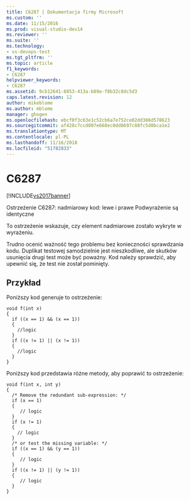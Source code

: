 ```yaml
---
title: C6287 | Dokumentacja firmy Microsoft
ms.custom: ''
ms.date: 11/15/2016
ms.prod: visual-studio-dev14
ms.reviewer: ''
ms.suite: ''
ms.technology:
- vs-devops-test
ms.tgt_pltfrm: ''
ms.topic: article
f1_keywords:
- C6287
helpviewer_keywords:
- C6287
ms.assetid: 9cb12641-8853-413a-b89e-f8b32c8dc5d3
caps.latest.revision: 12
author: mikeblome
ms.author: mblome
manager: ghogen
ms.openlocfilehash: ebcf0f3c63e1c52cb6a7e752ce02dd386d578623
ms.sourcegitcommit: af428c7ccd007e668ec0dd8697c88fc5d8bca1e2
ms.translationtype: MT
ms.contentlocale: pl-PL
ms.lasthandoff: 11/16/2018
ms.locfileid: "51782833"
---
```

# <a name="c6287"></a>C6287
[!INCLUDE[vs2017banner](../includes/vs2017banner.md)]

Ostrzeżenie C6287: nadmiarowy kod: lewe i prawe Podwyrażenie są identyczne  
  
 To ostrzeżenie wskazuje, czy element nadmiarowe zostało wykryte w wyrażeniu.  
  
 Trudno ocenić ważność tego problemu bez konieczności sprawdzania kodu. Duplikat testowej samodzielnie jest nieszkodliwe, ale skutków usunięcia drugi test może być poważny. Kod należy sprawdzić, aby upewnić się, że test nie został pominięty.  
  
## <a name="example"></a>Przykład  
 Poniższy kod generuje to ostrzeżenie:  
  
```  
void f(int x)  
{  
  if ((x == 1) && (x == 1))   
  {  
    //logic   
  }  
  if ((x != 1) || (x != 1))  
  {  
    //logic  
  }  
}  
```  
  
 Poniższy kod przedstawia różne metody, aby poprawić to ostrzeżenie:  
  
```  
void f(int x, int y)  
{  
  /* Remove the redundant sub-expression: */  
  if (x == 1)   
  {  
     // logic   
  }  
  if (x != 1)   
  {  
    // logic  
  }  
  /* or test the missing variable: */  
  if ((x == 1) && (y == 1))  
  {  
     // logic  
  }  
  if ((x != 1) || (y != 1))  
  {  
     // logic  
  }  
}  
```



